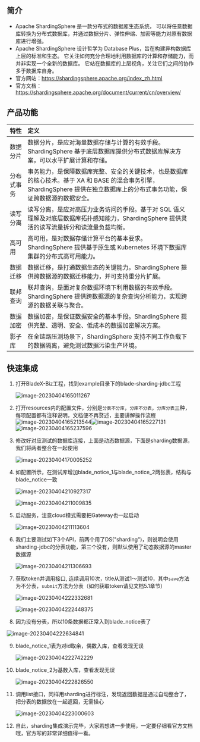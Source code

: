 ## 简介

* Apache ShardingSphere 是一款分布式的数据库生态系统， 可以将任意数据库转换为分布式数据库，并通过数据分片、弹性伸缩、加密等能力对原有数据库进行增强。
* Apache ShardingSphere 设计哲学为 Database Plus，旨在构建异构数据库上层的标准和生态。 它关注如何充分合理地利用数据库的计算和存储能力，而并非实现一个全新的数据库。 它站在数据库的上层视角，关注它们之间的协作多于数据库自身。
* 官方网站：https://shardingsphere.apache.org/index_zh.html
* 官方文档：https://shardingsphere.apache.org/document/current/cn/overview/



## 产品功能

| 特性       | 定义                                                         |
| :--------- | :----------------------------------------------------------- |
| 数据分片   | 数据分片，是应对海量数据存储与计算的有效手段。ShardingSphere 基于底层数据库提供分布式数据库解决方案，可以水平扩展计算和存储。 |
| 分布式事务 | 事务能力，是保障数据库完整、安全的关键技术，也是数据库的核心技术。基于 XA 和 BASE 的混合事务引擎，ShardingSphere 提供在独立数据库上的分布式事务功能，保证跨数据源的数据安全。 |
| 读写分离   | 读写分离，是应对高压力业务访问的手段。基于对 SQL 语义理解及对底层数据库拓扑感知能力，ShardingSphere 提供灵活的读写流量拆分和读流量负载均衡。 |
| 高可用     | 高可用，是对数据存储计算平台的基本要求。ShardingSphere 提供基于原生或 Kubernetes 环境下数据库集群的分布式高可用能力。 |
| 数据迁移   | 数据迁移，是打通数据生态的关键能力。ShardingSphere 提供跨数据源的数据迁移能力，并可支持重分片扩展。 |
| 联邦查询   | 联邦查询，是面对复杂数据环境下利用数据的有效手段。ShardingSphere 提供跨数据源的复杂查询分析能力，实现跨源的数据关联与聚合。 |
| 数据加密   | 数据加密，是保证数据安全的基本手段。ShardingSphere 提供完整、透明、安全、低成本的数据加密解决方案。 |
| 影子库     | 在全链路压测场景下，ShardingSphere 支持不同工作负载下的数据隔离，避免测试数据污染生产环境。 |



## 快速集成

1. 打开BladeX-Biz工程，找到example目录下的blade-sharding-jdbc工程

   ![image-20230404165011267](../images/image-20230404165011267.png)

2. 打开resources内的配置文件，分别是`分表不分库`，`分库不分表`，`分库分表`三种，每项配置都有注释说明，文档便不再赘述，主要讲解操作流程![image-20230404165213544](../images/image-20230404165213544.png)![image-20230404165227131](../images/image-20230404165227131.png)![image-20230404165237596](../images/image-20230404165237596.png)

3. 修改好对应测试的数据库连接，上面是动态数据源，下面是sharding数据源，我们将两者整合在一起使用

   ![image-20230404170005252](../images/image-20230404170005252.png)

4. 如配置所示，在测试库增加blade_notice_1与blade_notice_2两张表，结构与blade_notice一致

   ![image-20230404210927317](../images/image-20230404210927317.png)

   ![image-20230404211009835](../images/image-20230404211009835.png)

5. 启动服务，注意cloud模式需要把Gateway也一起启动

   ![image-20230404211113604](../images/image-20230404211113604.png)

6. 我们主要测试如下3个API，前两个用了DS("sharding")，则说明会使用sharding-jdbc的分表功能，第三个没有，则默认使用了动态数据源的master数据源

   ![image-20230404211306693](../images/image-20230404211306693.png)

7. 获取token并调用接口, 连续调用10次，title从测试1～测试10，其中`save`方法为不分表，`submit`方法为分表（如何获取token请见文档5.1章节）

   ![image-20230404222332681](../images/image-20230404222332681.png)

   ![image-20230404222448375](../images/image-20230404222448375.png)

8.  因为没有分表，所以10条数据都正常入到blade_notice表了

   ![image-20230404222634841](../images/image-20230404222634841.png)

9. blade_notice_1表为对id取余，偶数入库，查看发现无误

   ![image-20230404222742229](../images/image-20230404222742229.png)

10. blade_notice_2为基数入库，查看发现无误

    ![image-20230404222826550](../images/image-20230404222826550.png)

11. 调用list接口，同样用sharding进行标注，发现返回数据是通过自动整合了，把分表的数据放在一起返回，无需操心

    ![image-20230404223000603](../images/image-20230404223000603.png)

12. 自此，sharding集成演示完毕，大家若想进一步使用，一定要仔细看官方文档哦，官方写的非常详细值得一看。